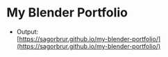 # My Blender Portfolio
 
* Output:</br> [https://sagorbrur.github.io/my-blender-portfolio/](https://sagorbrur.github.io/my-blender-portfolio/)
